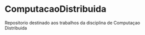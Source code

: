 # ComputacaoDistribuida
Repositorio destinado aos trabalhos da disciplina de Computaçao Distribuida
